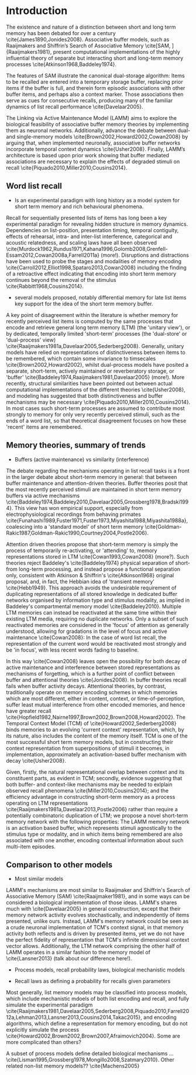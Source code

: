 # Introduction
The existence and nature of a distinction between short and long term memory has been debated for over a century \cite{James1890,Jonides2008}. Associative buffer models, such as Raaijmakers and Shiffrin’s Search of Associative Memory \cite[SAM, ]{Raaijmakers1981}, present computational implementations of the highly influential theory of separate but interacting short and long-term memory processes \cite{Atkinson1968,Baddeley1974}.

The features of SAM illustrate the canonical dual-storage algorithm: Items to be recalled are entered into a temporary storage buffer, replacing prior items if the buffer is full, and therein form episodic associations with other buffer items, and perhaps also a context marker. Those associations then serve as cues for consecutive recalls, producing many of the familiar dynamics of list recall performance \cite{Davelaar2005}. 

The Linking via Active Maintenance Model (LAMM) aims to explore the biological feasibility of associative buffer memory theories by implementing them as neuronal networks. Additionally, advance the debate between dual- and single-memory models \cite{Brown2002,Howard2002,Cowan2008} by arguing that, when implemented neuronally, associative buffer networks incorporate temporal context dynamics \cite{Usher2008}. Finally, LAMM’s architecture is based upon prior work showing that buffer mediated associations are necessary to explain the effects of degraded stimuli on recall \cite{Piquado2010,Miller2010,Cousins2014}.

## Word list recall

- Is an experimental paradigm with long history as a model system for short term memory and rich behavioural phenomena.

Recall for sequentially presented lists of items has long been a key experimental paradigm for revealing hidden structure in memory dynamics. Dependencies on list-position, presentation timing, temporal contiguity, effects of rehearsal, intra- and inter-list interference, categorical and acoustic relatedness, and scaling laws have all been observed \cite{Murdock1962,Rundus1971,Kahana1996,Golomb2008,Grenfell-Essam2012,Cowan2008a,Farrell2011a} (more!). Disruptions and distractions have been used to probe the stages and modalities of memory encoding \cite{Carroll2012,Elliot1998,Spataro2013,Cowan2008} including the finding of a retroactive effect indicating that encoding into short term memory continues beyond the removal of the stimulus \cite{Rabbitt1968,Cousins2014}.

- several models proposed, notably differential memory for late list items key support for the idea of the short term memory buffer.

A key point of disagreement within the literature is whether memory for recently perceived list items is computed by the same processes that encode and retrieve general long term memory (LTM) (the 'unitary view'), or by dedicated, temporally limited 'short-term' processes (the 'dual-store' or 'dual-process' view) \cite{Raaijmakers1981a,Davelaar2005,Sederberg2008}. Generally, unitary models have relied on representations of distinctiveness between items to be remembered, which contain some invariance to timsecales \cite{Brown2002,Howard2002}, whilst dual-process models have posited a separate, short-term, actively maintained or reverberatory storage, or 'buffer' \cite{Baddeley1974,Raaijmakers1981,Davelaar2005} (more!). More recently, structural similarities have been pointed out between actual computational implementations of the different theories \cite{Usher2008}, and modeling has suggested that both distinctiveness and buffer mechanisms may be necessary \cite{Piquado2010,Miller2010,Cousins2014}. In most cases such short-term processes are assumed to contribute most strongly to memory for only very recently perceived stimuli, such as the ends of a word list, so that theoretical disagreement focuses on how these 'recent' items are remembered.


## Memory theories, summary of trends

- Buffers (active maintenance) vs similarity (interference)

The debate regarding the mechanisms operating in list recall tasks is a front in the larger debate about short-term memory in general: that between buffer maintenance and attention-driven theories. Buffer theories posit that the most recently perceived stimuli are maintained in short term memory buffers via active mechanisms \cite{Baddeley1974,Baddeley2010,Davelaar2005,Grossberg1978,Bradski1994}. This view has won empirical support, especially from electrophysiological recordings from behaving primates \cite{Funahashi1989,Fuster1971,Fuster1973,Miyashita1988,Miyashita1988a}, coalescing into a 'standard model' of short term memory \cite{Goldman-Rakic1987,Goldman-Rakic1990,Courtney2004,Postle2006}.

Attention driven theories propose that short-term memory is simply the process of temporarily re-activating, or 'attending' to, memory representations stored in LTM \cite{Cowan1993,Cowan2008} (more?). Such theories reject Baddeley's \cite{Baddeley1974} physical separation of short- from long-term processing, and instead propose a functional separation only, consistent with Atkinson & Shiffrin's \cite{Atkinson1968} original proposal, and, in fact, the Hebbian idea of 'transient memory' \cite{Hebb1949}. This approach avoids the undesirable requirement of duplicating representations of all stored knowledge in dedicated buffer networks organised by information type and stimulus modality, as implied in Baddeley's compartmental memory model \cite{Baddeley2010}. Multiple LTM memories can instead be reactivated at the same time within their existing LTM media, requiring no duplicate networks. Only a subset of such reactivated memories are considered in the 'focus' of attention as generally understood, allowing for gradations in the level of focus and active maintenance \cite{Cowan2008}: In the case of word list recall, the representation of the current word would be reactivated most strongly and be 'in focus', with less recent words fading to baseline.

In this way \cite{Cowan2008} leaves open the possibility for both decay of active maintenance and interference between stored representations as mechanisms of forgetting, which is a further point of conflict between buffer and attentional theories \cite{Jonides2008}. In buffer theories recall fails when buffer activity decays. Attentional theories, by contrast, traditionally operate on memory encoding schemes in which memories which are most different, either in content, context, or time-of-perception, suffer least mutual interference from other encoded memories, and hence have greater recall \cite{Hopfield1982,Nairne1997,Brown2002,Brown2008,Howard2002}. The Temporal Context Model (TCM) of \cite{Howard2002,Sederberg2008} binds memories to an evolving 'current context' representation, which, by its nature, also includes the content of the memory itself. TCM is one of the most successful short term memory models, but in constructing their context representation from superpositions of stimuli it becomes, in implementation, approximately an activation-based buffer mechanism with decay \cite{Usher2008}.

Given, firstly, the natural representational overlap between context and its constituent parts, as evident in TCM; secondly, evidence suggesting that both buffer- and context-like mechanisms may be needed to exlplain observed recall phenomena \cite{Miller2010,Cousins2014}; and the efficiency advantage in constructing short-term memory as a process operating on LTM representations \cite{Raaijmakers1981a,Davelaar2013,Postle2006} rather than require a potentially combinatoric duplication of LTM; we propose a novel short-term memory network with the following properties: The LAMM memory network is an activation based buffer, which represents stimuli agnostically to the stimulus type or modality, and in which items being remembered are also associated with one another, encoding contextual information about such multi-item episodes.

## Comparison to other models
- Most similar models

LAMM's mechanisms are most similar to Raaijmaker and Shiffrin's Search of Associative Memory (SAM) \cite{Raaijmaker1981}, and in some ways can be considered a biological implementation of those ideas. LAMM's shares much with \cite{Davelaar2005} in general construction, except that their memory network activity evolves stochastically, and independently of items presented, unlike ours. Instead, LAMM's memory network could be seen as a crude neuronal implementation of TCM's context signal, in that memory activity both reflects and is driven by presented items, yet we do not have the perfect fidelity of representation that TCM's infinite dimensional context vector allows. Additionally, the LTM network comprising the other half of LAMM operates in a similar fashion to the memory model of \cite{Lansner2013} (talk about our difference here!).

- Process models, recall probability laws, biological mechanistic models
* Recall laws as defining a probability for recalls given parameters

Most generally, list memory models may be classified into process models, which include mechanistic mdoels of both list encoding and recall, and fully simulate the experimental paradigm \cite{Raaijmakers1981,Davelaar2005,Sederberg2008,Piquado2010,Farrell2012a,Lehman2013,Lansner2013,Cousins2014,Takac2015}, and encoding algorithms, which define a representation for memory encoding, but do not explicitly simulate the process \cite{Howard2002,Brown2002,Brown2007,Afraimovich2004}.
Some are more complicated than others?

A subset of process models define detailed biological mechanisms ... \cite{Lisman1995,Grossberg1978,Mongillo2008,Szatmary2010}. 
Other related non-list memory models?? \cite{Machens2005}